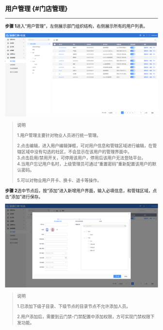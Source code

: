 ## 用户管理 {#门店管理}

---

**步骤 1**进入“用户管理”，左侧展示部门组织结构，右侧展示所有的用户列表。

![](/assets/yong-hu-guan-li.png)

> 说明
>
> 1.用户管理主要针对物业人员进行统一管理。
>
> 2.点击编辑，进入用户编辑弹框，可对用户信息和管辖区域进行编辑，在管辖区域中没有勾选的社区，不会显示在该用户的管理界面中。  
> 3.点击启用/禁用开关，可停用该用户，停用后该用户无法登陆平台。  
> 4.当用户忘记用户名时，上级管理员可通过“重置密码”重新配置该用户的默认密码。
>
> 5.可以对物业用户开卡、换卡、退卡等操作。

**步骤 2**选中节点后，按“添加”进入新增用户界面，输入必填信息，和管辖区域，点击“添加”进行保存。

![](/assets/yong-hu-tian-jia.png)

> 说明
>
> 1.已添加下级子目录、下级节点的目录节点不允许添加人员。
>
> 2.用户添加后，需要到云门禁-门禁配置中添加权限，方可实现门禁权限下发功能。



